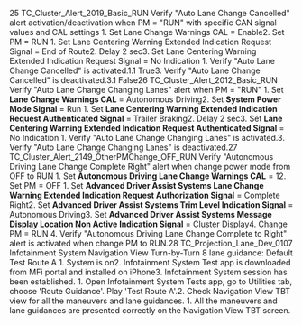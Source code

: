 25 TC_Cluster_Alert_2019_Basic_RUN Verify "Auto Lane Change Cancelled" alert activation/deactivation when PM = "RUN" with specific CAN signal values and CAL settings 1. Set Lane Change Warnings CAL = Enable2. Set PM = RUN 1. Set Lane Centering Warning Extended Indication Request Signal = End of Route2. Delay 2 sec3. Set Lane Centering Warning Extended Indication Request Signal = No Indication 1. Verify "Auto Lane Change Cancelled" is activated.1.1 True3. Verify "Auto Lane Change Cancelled" is deactivated.3.1 False26 TC_Cluster_Alert_2012_Basic_RUN Verify "Auto Lane Change Changing Lanes" alert when PM = "RUN" 1. Set **Lane Change Warnings CAL** = Autonomous Driving2. Set **System Power Mode Signal** = Run 1. Set **Lane Centering Warning Extended Indication Request Authenticated Signal** = Trailer Braking2. Delay 2 sec3. Set **Lane Centering Warning Extended Indication Request Authenticated Signal** = No Indication 1. Verify "Auto Lane Change Changing Lanes" is activated.3. Verify "Auto Lane Change Changing Lanes" is deactivated.27 TC_Cluster_Alert_2149_OtherPMChange_OFF_RUN Verify "Autonomous Driving Lane Change Complete Right" alert when change power mode from OFF to RUN 1. Set **Autonomous Driving Lane Change Warnings CAL** = 12. Set PM = OFF 1. Set **Advanced Driver Assist Systems Lane Change Warning Extended Indication Request Authorization Signal** = Complete Right2. Set **Advanced Driver Assist Systems Trim Level Indication Signal** = Autonomous Driving3. Set **Advanced Driver Assist Systems Message Display Location Non Active Indication Signal** = Cluster Display4. Change PM = RUN 4. Verify "Autonomous Driving Lane Change Complete to Right" alert is activated when change PM to RUN.28 TC_Projection_Lane_Dev_0107 Infotainment System Navigation View Turn-by-Turn 8 lane guidance: Default Test Route A 1. System is on2. Infotainment System Test app is downloaded from MFi portal and installed on iPhone3. Infotainment System session has been established. 1. Open Infotainment System Tests app, go to Utilities tab, choose 'Route Guidance'. Play 'Test Route A'.2. Check Navigation View TBT view for all the maneuvers and lane guidances. 1. All the maneuvers and lane guidances are presented correctly on the Navigation View TBT screen.